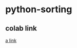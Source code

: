 # python-sorting

## colab link

[a link](https://colab.research.google.com/drive/1z8FzZR8g5oPsc9joNNBhbiosnJFWEBfY?usp=sharing)
